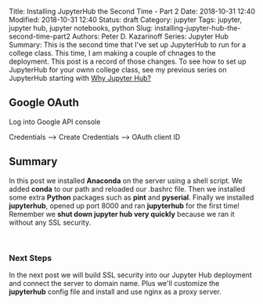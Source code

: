 Title: Installing JupyterHub the Second Time - Part 2
Date: 2018-10-31 12:40
Modified: 2018-10-31 12:40
Status: draft
Category: jupyter
Tags: jupyter, jupyter hub, jupyter notebooks, python
Slug: installing-jupyter-hub-the-second-time-part2
Authors: Peter D. Kazarinoff
Series: Jupyter Hub
Summary: This is the second time that I've set up JupyterHub to run for a college class. This time, I am making a couple of chnages to the deployment. This post is a record of those changes. To see how to set up JupyterHub for your ownn college class, see my previous series on JupyterHub starting with [Why Jupyter Hub?]({filename}/posts/jupyterhub/why_jupyter_hub.md) 

## Google OAuth

Log into Google API console

Credentials --> Create Credentials --> OAuth client ID


## Summary

In this post we installed **Anaconda** on the server using a shell script. We added **conda** to our path and reloaded our .bashrc file. Then we installed some extra **Python** packages such as **pint** and **pyserial**. Finally we installed **jupyterhub**, opened up port 8000 and ran **jupyterhub** for the first time! Remember we **shut down jupyter hub very quickly** because we ran it without any SSL security.

<br>

### Next Steps

In the next post we will build SSL security into our Jupyter Hub deployment and connect the server to domain name. Plus we'll customize the **jupyterhub** config file and install and use nginx as a proxy server.

